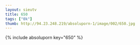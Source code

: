 ```yaml
--- 
layout: sieutv
title: 650
tags: ["0k"]
thumb: http://94.23.248.219/absoluporn-1/image/002/650.jpg
---
```

{% include absoluporn key="650" %} 
